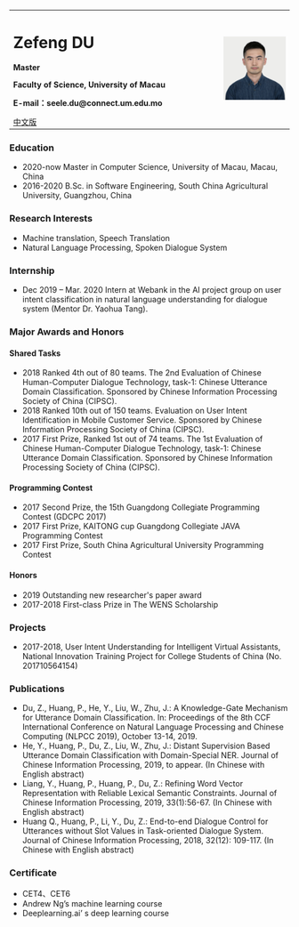 <div>
<table border="0">
  <tr>
    <td>
      <h1>Zefeng DU</h1>
      <p><b>Master</b></p>
      <p><b>Faculty of Science, University of Macau</b></p>
      <p><b>E-mail：seele.du@connect.um.edu.mo</b></p>
      <a href="/index.html">中文版</a>
    </td>
    <td width="25%">
      <img src="/RTXseeledu（杜泽峰）.jpg" width="100%">
    </td>
  </tr>
</table>
</div>

### Education
- 2020-now	Master in Computer Science, University of Macau, Macau, China
- 2016-2020	B.Sc. in Software Engineering, South China Agricultural University, Guangzhou, China

### Research Interests
- Machine translation, Speech Translation
- Natural Language Processing, Spoken Dialogue System

### Internship
- Dec 2019 – Mar. 2020 Intern at Webank in the AI project group on user intent classification in natural language understanding for dialogue system (Mentor Dr. Yaohua Tang).
  
### Major Awards and Honors 
#### Shared Tasks
- 2018 Ranked 4th out of 80 teams. The 2nd Evaluation of Chinese Human-Computer Dialogue Technology, task-1: Chinese Utterance Domain Classification. Sponsored by Chinese Information Processing Society of China (CIPSC).
- 2018 Ranked 10th out of 150 teams. Evaluation on User Intent Identification in Mobile Customer Service.  Sponsored by Chinese Information Processing Society of China (CIPSC).
-	2017 First Prize, Ranked 1st out of 74 teams. The 1st Evaluation of Chinese Human-Computer Dialogue Technology, task-1: Chinese Utterance Domain Classification. Sponsored by Chinese Information Processing Society of China (CIPSC).


#### Programming Contest
- 2017 Second Prize, the 15th Guangdong Collegiate Programming Contest (GDCPC 2017) 
- 2017 First Prize, KAITONG cup Guangdong Collegiate JAVA Programming Contest 
- 2017 First Prize, South China Agricultural University Programming Contest 

#### Honors
- 2019 Outstanding new researcher's paper award
- 2017-2018 First-class Prize in The WENS Scholarship

### Projects
- 2017-2018, User Intent Understanding for Intelligent Virtual Assistants, National Innovation Training Project for College Students of China (No. 201710564154)

### Publications 
- Du, Z., Huang, P., He, Y., Liu, W., Zhu, J.: A Knowledge-Gate Mechanism for Utterance Domain Classification. In: Proceedings of the 8th CCF International Conference on Natural Language Processing and Chinese Computing (NLPCC 2019), October 13-14, 2019.
- He, Y., Huang, P., Du, Z., Liu, W., Zhu, J.: Distant Supervision Based Utterance Domain Classification with Domain-Special NER. Journal of Chinese Information Processing, 2019, to appear. (In Chinese with English abstract)
- Liang, Y., Huang, P., Huang, P., Du, Z.: Refining Word Vector Representation with Reliable Lexical Semantic Constraints. Journal of Chinese Information Processing, 2019, 33(1):56-67. (In Chinese with English abstract)
- Huang Q., Huang, P., Li, Y., Du, Z.: End-to-end Dialogue Control for Utterances without Slot Values in Task-oriented Dialogue System. Journal of Chinese Information Processing, 2018, 32(12): 109-117. (In Chinese with English abstract)

### Certificate
- CET4、CET6
- Andrew Ng’s machine learning course
- Deeplearning.ai’ s deep learning course

